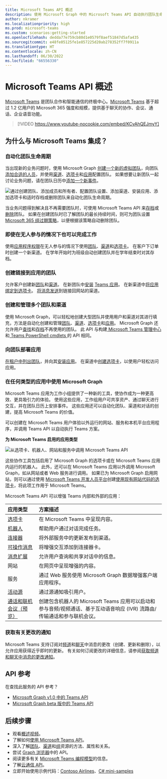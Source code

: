```yaml
---
title: Microsoft Teams API 概述
description: 使用 Microsoft Graph 中的 Microsoft Teams API 自动执行团队生命周期、创建和管理团队和频道、部署应用以及获取有关更改的通知。
author: nkramer
ms.localizationpriority: high
ms.prod: microsoft-teams
ms.custom: scenarios:getting-started
ms.openlocfilehash: dedda77e759cb80d1e0579f8aef51847d5afa435
ms.sourcegitcommit: e48fe05125fe1e857225d20ab278352ff7f0911a
ms.translationtype: HT
ms.contentlocale: zh-CN
ms.lasthandoff: 06/30/2022
ms.locfileid: "66556330"
---
```

# <a name="microsoft-teams-api-overview"></a>Microsoft Teams API 概述

[Microsoft Teams](https://products.office.com/microsoft-teams) 是团队合作和智能通信的终极中心。[Microsoft Teams](https://products.office.com/) 基于超过 1.2 亿用户的 Microsoft 365 强度和规模，提供基于聊天的协作、会议、通话、企业语音功能。


> [!VIDEO https://www.youtube-nocookie.com/embed/KCvAhQEJmyY]


## <a name="why-integrate-with-microsoft-teams"></a>为什么与 Microsoft Teams 集成？

### <a name="automate-team-lifecycles"></a>自动化团队生命周期

当出现新的业务问题时，使用 Microsoft Graph [创建一个新的虚拟团队](/graph/api/team-put-teams)，向团队[添加合适的人员](/graph/api/group-post-members)，并使用[渠道](/graph/api/channel-post)、[选项卡](/graph/teams-configuring-builtin-tabs)和[应用](/graph/api/team-post-installedapps)配置团队。
如果想要让新团队一起讨论业务问题，请在团队日历中[添加一个新事件](/graph/api/group-post-events)。

![通过创建团队、添加成员和所有者、配置团队设置、添加渠道、安装应用、添加选项卡和适时存档或删除团队来自动化团队生命周期。](images/teams-lifecycle.png)

当业务问题得到解决且不再需要团队时，可使用 Microsoft Teams API 来[存档](/graph/api/team-archive)或[删除](/graph/api/group-delete)团队。 如果在创建团队时已了解团队的最长持续时间，则可为团队设置 [Microsoft 365 组过期策略](https://support.office.com/article/office-365-group-expiration-policy-8d253fe5-0e09-4b3c-8b5e-f48def064733?ui=en-US&rs=en-US&ad=US)，以便根据该策略自动删除团队。

### <a name="get-work-done-even-when-no-one-is-around"></a>即使在无人参与的情况下也可以完成工作

使用[应用程序权限](permissions-reference.md)在无人参与的情况下使用[团队](/graph/api/resources/team)、[渠道](/graph/api/resources/channel)和[选项卡](/graph/api/resources/teamstab)。 在客户下订单时创建一个新渠道。
在学年开始时为班级自动创建团队并在学年结束时对其存档。

### <a name="create-teams-linked-to-your-app"></a>创建链接到应用的团队

允许客户创建新[团队](/graph/api/resources/team)和[渠道](/graph/api/resources/channel)。 
在新团队中[安装](/graph/api/teamsappinstallation-add) [Teams 应用](/microsoftteams/platform/#pivot=home&panel=home-all)。 
在新渠道中[将应用绑定到选项卡](/graph/api/teamstab-add)。 
[将消息发送](/graph/api/chatmessage-post)到链接回网站的渠道。

### <a name="create-and-manage-multiple-teams-and-channels"></a>创建和管理多个团队和渠道

使用 Microsoft Graph，可以轻松地创建大型团队并使用用户和渠道对其进行填充，方法是自动化创建和管理[团队](/graph/api/resources/team)、[渠道](/graph/api/resources/channel)、[选项卡](/graph/api/resources/teamstab)和[应用](/graph/api/resources/teamsapp)。
Microsoft Graph 还允许用户[查找](teams-list-all-teams.md)和[存档](/graph/api/team-archive)不再使用的团队。 此 API 与构建[ Microsoft Teams 管理中心](/microsoftteams/enable-features-office-365)和[ Teams PowerShell cmdlets ](/microsoftteams/teams-powershell-overview)的 API 相同。

### <a name="deploy-apps-to-teams"></a>向团队部署应用

[在租户中列出团队](teams-list-all-teams.md)，并向其[安装应用](/graph/api/teamsappinstallation-add)。 
在渠道中[创建选项卡](/graph/api/teamstab-add)，以使用户轻松访问应用。

### <a name="use-microsoft-graph-in-any-kind-of-app"></a>在任何类型的应用中使用 Microsoft Graph

Microsoft Teams 应用为工作小组提供了一种新的工具，使协作成为一种更高效、更具吸引力的体验。 使用这些应用，工作组用户可共享资产、通过聊天进行交互，并在团队日历上安排事件。 这些应用还可以自动化团队、渠道和对话的创建，提高 Microsoft Teams 的价值。

可以创建在 Microsoft Teams 用户体验以外运行的网站、服务和本机平台应用程序，并调用 Teams API 以自动执行 Teams 方案。

**为 Microsoft Teams 启用的应用类型**

![从选项卡、机器人、网站和服务中调用 Microsoft Teams API](images/teamsappendpoints.png)

这些协作工具包括启用了 Microsoft Graph 的选项卡或在 Microsoft Teams 应用内运行的机器人。 此外，还可以在 Microsoft Teams 应用以外调用 Microsoft Graph，如从网站或者 Web 服务进行调用。 如果已为 Microsoft Graph 启用网站，则可以通过使用 [Microsoft Teams 开发人员平台](/microsoftteams/platform/#pivot=home&panel=home-all)创建[使用现有网站代码的选项卡](/microsoftteams/platform/concepts/tabs/tabs-overview)，将此项工作用于 Microsoft Teams。

Microsoft Teams API 可以增强 Teams 内部和外部的应用：

|应用类型|方案描述|
|:-------|:-------------------|
| [选项卡](/microsoftteams/platform/concepts/tabs/tabs-overview) |在 Microsoft Teams 中呈现内容。|
| [机器人](/microsoftteams/platform/concepts/bots/bots-overview) |帮助用户通过对话完成任务。|
| [连接器](/microsoftteams/platform/concepts/connectors/connectors) |将外部服务中的更新发布到渠道。|
| [可操作消息](/microsoftteams/platform/concepts/cards/cards) |将增强交互添加到连接器卡。|
| [消息扩展](/microsoftteams/platform/concepts/messaging-extensions) |允许用户查询和共享对话中的信息。|
|网站| 在网页中呈现增强的内容。|
|服务|通过 Web 服务使用 Microsoft Graph 数据增强客户端应用程序。|
| [活动源](/microsoftteams/platform/concepts/activity-feed)|通过源通知吸引用户。|
| [通话和联机会议（预览）](/graph/api/resources/communications-api-overview) |创建包含机器人的 Microsoft Teams 应用可以启动和参与音频/视频通话、基于互动语音响应 (IVR) 流路由/传输通话和参与联机会议。|

### <a name="get-notified-about-changes"></a>获取有关更改的通知

Microsoft Teams 支持订阅对[频道](/graph/api/resources/channel)和[聊天](/graph/api/resources/chat)中消息的更改（创建、更新和删除），以允许应用获得近乎即时的更新。 有关如何订阅更改的详细信息，请参阅[获取频道和聊天中消息的更改通知](teams-changenotifications-chatmessage.md)。

## <a name="api-reference"></a>API 参考

在查找此服务的 API 参考？

- [Microsoft Graph v1.0 中的 Teams API](/graph/api/resources/teams-api-overview)
- [Microsoft Graph beta 版中的 Teams API](/graph/api/resources/teams-api-overview?view=graph-rest-beta&preserve-view=true)

## <a name="next-steps"></a>后续步骤

- 观看[概述视频](https://aka.ms/teamsgraph/v1/video)。
- 了解如何[使用 Microsoft Teams API](/graph/api/resources/teams-api-overview)。
- 深入了解[团队](/graph/api/resources/team)、[渠道](/graph/api/resources/channel)和[组](/graph/api/resources/group)资源的方法、属性和关系。
- 尝试 [Graph 浏览器](https://developer.microsoft.com/graph/graph-explorer)中的 API。
- 阅读更多有关 [Microsoft Teams 编程模型](/microsoftteams/platform/concepts/concepts-overview)的信息。
- 了解[云通信 API](/graph/api/resources/communications-api-overview)。
- 立即开始使用示例代码：[Contoso Airlines](https://github.com/microsoftgraph/contoso-airlines-teams-sample)、[C# mini-samples](https://github.com/microsoftgraph/csharp-teams-sample-graph)
